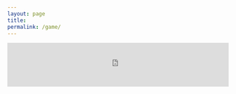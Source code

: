 ```yaml
---
layout: page
title:
permalink: /game/
---
```




<iframe src="https://dingoapp.netlify.app" width="100%" height="100" frameborder="0" allowfullscreen="true" webkitallowfullscreen="true" mozallowfullscreen="true"></iframe>
